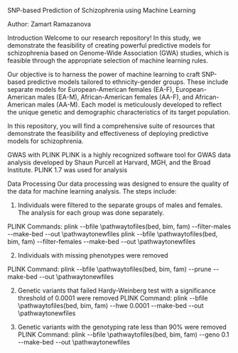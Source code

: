 SNP-based Prediction of Schizophrenia using 
Machine Learning

Author: Zamart Ramazanova

Introduction
Welcome to our research repository! In this study, we demonstrate the feasibility of creating powerful predictive models for schizophrenia based on Genome-Wide Association (GWA) studies, which is feasible through the appropriate selection of machine learning rules.

Our objective is to harness the power of machine learning to craft SNP-based predictive models tailored to ethnicity-gender groups. These include separate models for European-American females (EA-F), European-American males (EA-M), African-American females (AA-F), and African-American males (AA-M). Each model is meticulously developed to reflect the unique genetic and demographic characteristics of its target population.

In this repository, you will find a comprehensive suite of resources that demonstrate the feasibility and effectiveness of deploying predictive models for schizophrenia. 

GWAS with PLINK
PLINK is a highly recognized software tool for GWAS data analysis developed by Shaun Purcell at Harvard, MGH, and the Broad Institute.
PLINK 1.7 was used for analysis

Data Processing
Our data processing was designed to ensure the quality of the data for machine learning analysis. The steps include:

1) Individuals were filtered to the separate groups of males and females. The analysis for each group was done separately.

PLINK Commands:
plink --bfile \pathwaytofiles(bed, bim, fam) --filter-males --make-bed --out \pathwaytonewfiles
plink --bfile \pathwaytofiles(bed, bim, fam) --filter-females --make-bed --out \pathwaytonewfiles

2) Individuals with missing phenotypes were removed

PLINK Command:
plink --bfile \pathwaytofiles(bed, bim, fam) --prune --make-bed --out \pathwaytonewfiles

2) Genetic variants that failed Hardy-Weinberg test with a significance threshold of 0.0001 were removed
PLINK Command:
plink --bfile \pathwaytofiles(bed, bim, fam) --hwe 0.0001 --make-bed --out \pathwaytonewfiles

3) Genetic variants with the genotyping rate less than 90% were removed
PLINK Command:
plink --bfile \pathwaytofiles(bed, bim, fam) --geno 0.1 --make-bed --out \pathwaytonewfiles
